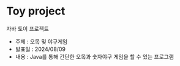 ﻿# Toy project
자바 토이 프로젝트

- 주제 : 오목 및 야구게임
- 발표일 : 2024/08/09
- 내용 : Java를 통해 간단한 오목과 숫자야구 게임을 할 수 있는 프로그램
